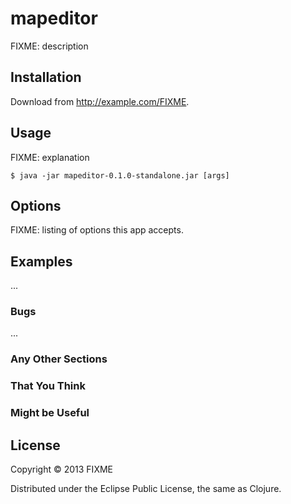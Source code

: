 # mapeditor

FIXME: description

## Installation

Download from http://example.com/FIXME.

## Usage

FIXME: explanation

    $ java -jar mapeditor-0.1.0-standalone.jar [args]

## Options

FIXME: listing of options this app accepts.

## Examples

...

### Bugs

...

### Any Other Sections
### That You Think
### Might be Useful

## License

Copyright © 2013 FIXME

Distributed under the Eclipse Public License, the same as Clojure.

